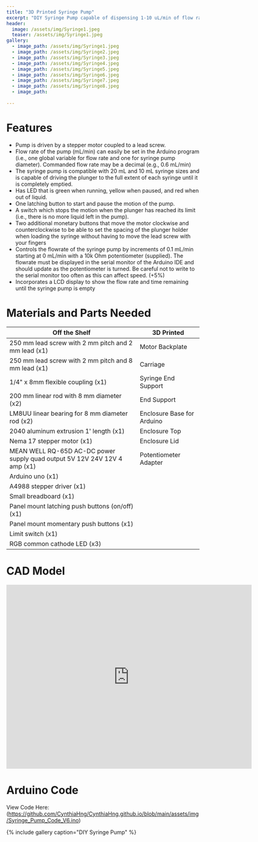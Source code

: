 ```yaml
---
title: "3D Printed Syringe Pump"
excerpt: "DIY Syringe Pump capable of dispensing 1-10 uL/min of flow rate with adjustable interface"
header:
  image: /assets/img/Syringe1.jpeg
  teaser: /assets/img/Syringe1.jpeg
gallery:
  - image_path: /assets/img/Syringe1.jpeg
  - image_path: /assets/img/Syringe2.jpeg
  - image_path: /assets/img/Syringe3.jpeg
  - image_path: /assets/img/Syringe4.jpeg
  - image_path: /assets/img/Syringe5.jpeg
  - image_path: /assets/img/Syringe6.jpeg
  - image_path: /assets/img/Syringe7.jpeg
  - image_path: /assets/img/Syringe8.jpeg
  - image_path:
   
---
```


# Features

* Pump is driven by a stepper motor coupled to a lead screw.
* Flow rate of the pump (mL/min) can easily be set in the Arduino program (i.e., one
global variable for flow rate and one for syringe pump diameter). Commanded flow rate
may be a decimal (e.g., 0.6 mL/min)
* The syringe pump is compatible with 20 mL and 10 mL syringe sizes and is
capable of driving the plunger to the full extent of each syringe until it is completely
emptied.
* Has LED that is green when running, yellow when paused, and red when out of liquid.
* One latching button to start and pause the motion of the pump.
* A switch which stops the motion when the plunger has reached its limit (i.e., there is no
more liquid left in the pump).
* Two additional monetary buttons that move the motor clockwise and counterclockwise
to be able to set the spacing of the plunger holder when loading the syringe without
having to move the lead screw with your fingers
* Controls the flowrate of the syringe pump by increments of 0.1 mL/min starting at 0
mL/min with a 10k Ohm potentiometer (supplied). The flowrate must be displayed in
the serial monitor of the Arduino IDE and should update as the potentiometer is turned.
Be careful not to write to the serial monitor too often as this can affect speed. (+5%)
* Incorporates a LCD display to show the flow rate and time remaining until
the syringe pump is empty

# Materials and Parts Needed
| Off the Shelf | 3D Printed |
|-------------- | ----------- |
| 250 mm lead screw with 2 mm pitch and 2 mm lead (x1) | Motor Backplate |
| 250 mm lead screw with 2 mm pitch and 8 mm lead (x1) | Carriage |
| 1/4" x 8mm flexible coupling (x1) | Syringe End Support |
| 200 mm linear rod with 8 mm diameter (x2) | End Support |
| LM8UU linear bearing for 8 mm diameter rod (x2) | Enclosure Base for Arduino |
| 2040 aluminum extrusion 1' length (x1) | Enclosure Top |
| Nema 17 stepper motor (x1) | Enclosure Lid |
| MEAN WELL RQ-65D AC-DC power supply quad output 5V 12V 24V 12V 4 amp (x1) | Potentiometer Adapter |
| Arduino uno (x1) |  |
| A4988 stepper driver (x1) |  |
| Small breadboard (x1) |  |
| Panel mount latching push buttons (on/off) (x1) |  |
| Panel mount momentary push buttons (x1) |  |
| Limit switch (x1) |  |
| RGB common cathode LED (x3) |  |

# CAD Model
<iframe src="https://vanderbilt643.autodesk360.com/shares/public/SH286ddQT78850c0d8a4257dd1c1c5818cd6?mode=embed" width="640" height="480" allowfullscreen="true" webkitallowfullscreen="true" mozallowfullscreen="true"  frameborder="0"></iframe>

# Arduino Code
View Code Here: (https://github.com/CynthiaHng/CynthiaHng.github.io/blob/main/assets/img/Syringe_Pump_Code_V6.ino)

{% include gallery caption="DIY Syringe Pump" %}
